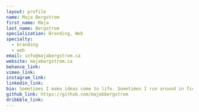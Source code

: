 ```yaml
---
layout: profile
name: Maja Bergstrom
first_name: Maja
last_name: Bergstrom
specialization: Branding, Web
specialty:
  - branding
  - web
email: info@majabergstrom.ca
website: majabergstrom.ca
behance_link:
vimeo_link:
instagram_link:
linkedin_link:
bio: Sometimes I make ideas come to life. Sometimes I run around in fictional worlds and save the day.
github_link: https://github.com/majabbergstrom
dribbble_link:
---
```

